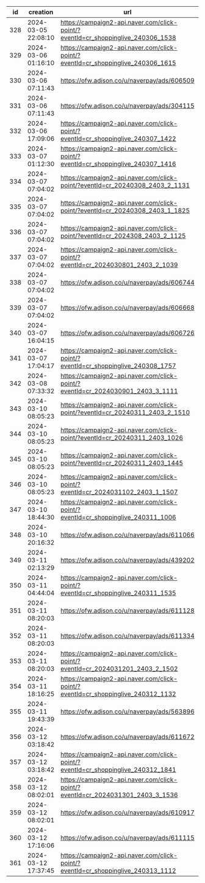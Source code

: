 | id  | creation            | url                                                                              | visit |
| --- | ------------------- | -------------------------------------------------------------------------------- | ----- |
| 328 | 2024-03-05 22:08:10 | https://campaign2-api.naver.com/click-point/?eventId=cr_shoppinglive_240306_1538 |       |
| 329 | 2024-03-06 01:16:10 | https://campaign2-api.naver.com/click-point/?eventId=cr_shoppinglive_240306_1615 |       |
| 330 | 2024-03-06 07:11:43 | https://ofw.adison.co/u/naverpay/ads/606509                                      |       |
| 331 | 2024-03-06 07:11:43 | https://ofw.adison.co/u/naverpay/ads/304115                                      |       |
| 332 | 2024-03-06 17:09:06 | https://campaign2-api.naver.com/click-point/?eventId=cr_shoppinglive_240307_1422 |       |
| 333 | 2024-03-07 01:12:30 | https://campaign2-api.naver.com/click-point/?eventId=cr_shoppinglive_240307_1416 |       |
| 334 | 2024-03-07 07:04:02 | https://campaign2-api.naver.com/click-point/?eventId=cr_20240308_2403_2_1131     |       |
| 335 | 2024-03-07 07:04:02 | https://campaign2-api.naver.com/click-point/?eventId=cr_20240308_2403_1_1825     |       |
| 336 | 2024-03-07 07:04:02 | https://campaign2-api.naver.com/click-point/?eventId=cr_2024308_2403_2_1125      |       |
| 337 | 2024-03-07 07:04:02 | https://campaign2-api.naver.com/click-point/?eventId=cr_2024030801_2403_2_1039   |       |
| 338 | 2024-03-07 07:04:02 | https://ofw.adison.co/u/naverpay/ads/606744                                      |       |
| 339 | 2024-03-07 07:04:02 | https://ofw.adison.co/u/naverpay/ads/606668                                      |       |
| 340 | 2024-03-07 16:04:15 | https://ofw.adison.co/u/naverpay/ads/606726                                      |       |
| 341 | 2024-03-07 17:04:17 | https://campaign2-api.naver.com/click-point/?eventId=cr_shoppinglive_240308_1757 |       |
| 342 | 2024-03-08 07:33:32 | https://campaign2-api.naver.com/click-point/?eventId=cr_2024030901_2403_3_1111   |       |
| 343 | 2024-03-10 08:05:23 | https://campaign2-api.naver.com/click-point/?eventId=cr_20240311_2403_2_1510     |       |
| 344 | 2024-03-10 08:05:23 | https://campaign2-api.naver.com/click-point/?eventId=cr_20240311_2403_1026       |       |
| 345 | 2024-03-10 08:05:23 | https://campaign2-api.naver.com/click-point/?eventId=cr_20240311_2403_1445       |       |
| 346 | 2024-03-10 08:05:23 | https://campaign2-api.naver.com/click-point/?eventId=cr_2024031102_2403_1_1507   |       |
| 347 | 2024-03-10 18:44:30 | https://campaign2-api.naver.com/click-point/?eventId=cr_shoppinglive_240311_1006 |       |
| 348 | 2024-03-10 20:16:32 | https://ofw.adison.co/u/naverpay/ads/611066                                      |       |
| 349 | 2024-03-11 02:13:29 | https://ofw.adison.co/u/naverpay/ads/439202                                      |       |
| 350 | 2024-03-11 04:44:04 | https://campaign2-api.naver.com/click-point/?eventId=cr_shoppinglive_240311_1535 |       |
| 351 | 2024-03-11 08:20:03 | https://ofw.adison.co/u/naverpay/ads/611128                                      |       |
| 352 | 2024-03-11 08:20:03 | https://ofw.adison.co/u/naverpay/ads/611334                                      |       |
| 353 | 2024-03-11 08:20:03 | https://campaign2-api.naver.com/click-point/?eventId=cr_2024031201_2403_2_1502   |       |
| 354 | 2024-03-11 18:16:25 | https://campaign2-api.naver.com/click-point/?eventId=cr_shoppinglive_240312_1132 |       |
| 355 | 2024-03-11 19:43:39 | https://ofw.adison.co/u/naverpay/ads/563896                                      |       |
| 356 | 2024-03-12 03:18:42 | https://ofw.adison.co/u/naverpay/ads/611672                                      |       |
| 357 | 2024-03-12 03:18:42 | https://campaign2-api.naver.com/click-point/?eventId=cr_shoppinglive_240312_1841 |       |
| 358 | 2024-03-12 08:02:01 | https://campaign2-api.naver.com/click-point/?eventId=cr_2024031301_2403_3_1536   |       |
| 359 | 2024-03-12 08:02:01 | https://ofw.adison.co/u/naverpay/ads/610917                                      |       |
| 360 | 2024-03-12 17:16:06 | https://ofw.adison.co/u/naverpay/ads/611115                                      |       |
| 361 | 2024-03-12 17:37:45 | https://campaign2-api.naver.com/click-point/?eventId=cr_shoppinglive_240313_1112 |       |
